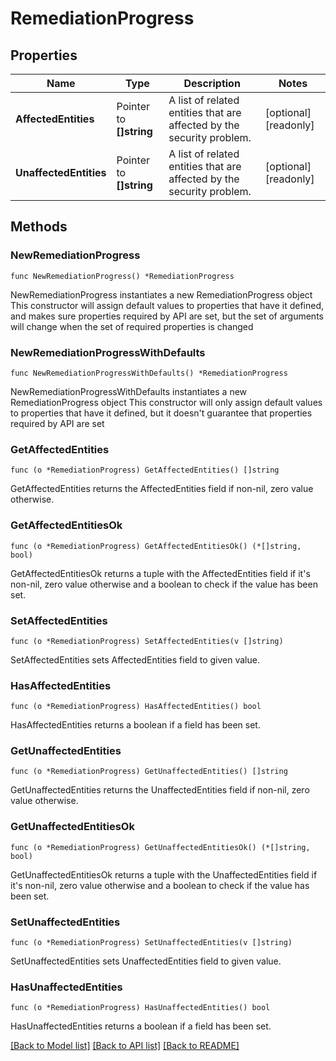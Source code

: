 # RemediationProgress

## Properties

Name | Type | Description | Notes
------------ | ------------- | ------------- | -------------
**AffectedEntities** | Pointer to **[]string** | A list of related entities that are affected by the security problem. | [optional] [readonly] 
**UnaffectedEntities** | Pointer to **[]string** | A list of related entities that are affected by the security problem. | [optional] [readonly] 

## Methods

### NewRemediationProgress

`func NewRemediationProgress() *RemediationProgress`

NewRemediationProgress instantiates a new RemediationProgress object
This constructor will assign default values to properties that have it defined,
and makes sure properties required by API are set, but the set of arguments
will change when the set of required properties is changed

### NewRemediationProgressWithDefaults

`func NewRemediationProgressWithDefaults() *RemediationProgress`

NewRemediationProgressWithDefaults instantiates a new RemediationProgress object
This constructor will only assign default values to properties that have it defined,
but it doesn't guarantee that properties required by API are set

### GetAffectedEntities

`func (o *RemediationProgress) GetAffectedEntities() []string`

GetAffectedEntities returns the AffectedEntities field if non-nil, zero value otherwise.

### GetAffectedEntitiesOk

`func (o *RemediationProgress) GetAffectedEntitiesOk() (*[]string, bool)`

GetAffectedEntitiesOk returns a tuple with the AffectedEntities field if it's non-nil, zero value otherwise
and a boolean to check if the value has been set.

### SetAffectedEntities

`func (o *RemediationProgress) SetAffectedEntities(v []string)`

SetAffectedEntities sets AffectedEntities field to given value.

### HasAffectedEntities

`func (o *RemediationProgress) HasAffectedEntities() bool`

HasAffectedEntities returns a boolean if a field has been set.

### GetUnaffectedEntities

`func (o *RemediationProgress) GetUnaffectedEntities() []string`

GetUnaffectedEntities returns the UnaffectedEntities field if non-nil, zero value otherwise.

### GetUnaffectedEntitiesOk

`func (o *RemediationProgress) GetUnaffectedEntitiesOk() (*[]string, bool)`

GetUnaffectedEntitiesOk returns a tuple with the UnaffectedEntities field if it's non-nil, zero value otherwise
and a boolean to check if the value has been set.

### SetUnaffectedEntities

`func (o *RemediationProgress) SetUnaffectedEntities(v []string)`

SetUnaffectedEntities sets UnaffectedEntities field to given value.

### HasUnaffectedEntities

`func (o *RemediationProgress) HasUnaffectedEntities() bool`

HasUnaffectedEntities returns a boolean if a field has been set.


[[Back to Model list]](../README.md#documentation-for-models) [[Back to API list]](../README.md#documentation-for-api-endpoints) [[Back to README]](../README.md)


